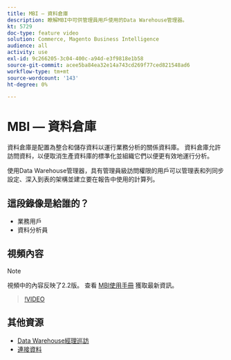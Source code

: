 ```yaml
---
title: MBI — 資料倉庫
description: 瞭解MBI中可供管理員用戶使用的Data Warehouse管理器。
kt: 5729
doc-type: feature video
solution: Commerce, Magento Business Intelligence
audience: all
activity: use
exl-id: 9c266205-3c04-400c-a94d-e3f9818e1b58
source-git-commit: acee5ba84ea32e14a743cd269f77ced821548ad6
workflow-type: tm+mt
source-wordcount: '143'
ht-degree: 0%

---
```


# MBI — 資料倉庫

資料倉庫是配置為整合和儲存資料以運行業務分析的關係資料庫。 資料倉庫允許訪問資料，以便取消生產資料庫的標準化並組織它們以便更有效地運行分析。

使用Data Warehouse管理器，具有管理員級訪問權限的用戶可以管理表和列同步設定、深入到表的架構並建立要在報告中使用的計算列。

## 這段錄像是給誰的？

- 業務用戶
- 資料分析員

## 視頻內容

>[!NOTE]
>
>視頻中的內容反映了2.2版。 查看 [MBI使用手冊](https://docs.magento.com/mbi/) 獲取最新資訊。

>[!VIDEO](https://video.tv.adobe.com/v/35984?quality=12&learn=on)

## 其他資源

- [Data Warehouse經理巡訪](https://docs.magento.com/mbi/data-analyst/data-warehouse-mgr/tour-dwm.html)
- [連接資料](https://docs.magento.com/mbi/data-analyst/importing-data/connecting-data/connecting-data.html)
